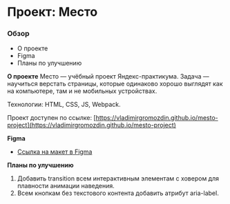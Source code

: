 # Проект: Место

### Обзор

- О проекте
- Figma
- Планы по улучшению

**О проекте**
Место — учёбный проект Яндекс-практикума. Задача — научиться верстать страницы, которые одинаково хорошо выглядят как на компьютере, там и не мобильных устройствах.

Технологии: HTML, CSS, JS, Webpack.

Проект доступен по ссылке: [https://vladimirgromozdin.github.io/mesto-project](https://vladimirgromozdin.github.io/mesto-project)

**Figma**

- [Ссылка на макет в Figma](https://www.figma.com/file/2cn9N9jSkmxD84oJik7xL7/JavaScript.-Sprint-4?node-id=0%3A1)

**Планы по улучшению**

1. Добавить transition всем интерактивным элементам с ховером для плавности анимации наведения.
2. Всем кнопкам без текстового контента добавить атрибут aria-label.
